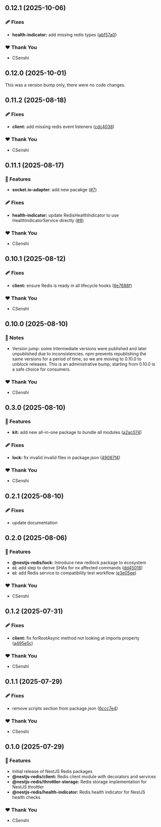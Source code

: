 ## 0.12.1 (2025-10-06)

### 🩹 Fixes

- **health-indicator:** add missing redis types ([abf57a0](https://github.com/CSenshi/nestjs-redis/commit/abf57a0))

### ❤️ Thank You

- CSenshi

## 0.12.0 (2025-10-01)

This was a version bump only, there were no code changes.

## 0.11.2 (2025-08-18)

### 🩹 Fixes

- **client:** add missing redis event listeners ([cdc4038](https://github.com/CSenshi/nestjs-redis/commit/cdc4038))

### ❤️ Thank You

- CSenshi

## 0.11.1 (2025-08-17)

### 🚀 Features

- **socket.io-adapter**: add new pacakge ([#7](https://github.com/CSenshi/nestjs-redis/pull/7))

### 🩹 Fixes

- **health-indicator:** update RedisHealthIndicator to use HealthIndicatorService directly ([#8](https://github.com/CSenshi/nestjs-redis/pull/8))

### ❤️ Thank You

- CSenshi

## 0.10.1 (2025-08-12)

### 🩹 Fixes

- **client:** ensure Redis is ready in all lifecycle hooks ([6e7688f](https://github.com/CSenshi/nestjs-redis/commit/6e7688f))

### ❤️ Thank You

- CSenshi

## 0.10.0 (2025-08-10)

### 📝 Notes

- Version jump: some intermediate versions were published and later unpublished due to inconsistencies. npm prevents republishing the same versions for a period of time, so we are moving to 0.10.0 to unblock releases. This is an administrative bump; starting from 0.10.0 is a safe choice for consumers.

### ❤️ Thank You

- CSenshi

## 0.3.0 (2025-08-10)

### 🚀 Features

- **kit:** add new all-in-one package to bundle all modules ([a2ac074](https://github.com/CSenshi/nestjs-redis/commit/a2ac074))

### 🩹 Fixes

- **lock:** fix invalid invalid files in package.json ([49087f4](https://github.com/CSenshi/nestjs-redis/commit/49087f4))

### ❤️ Thank You

- CSenshi

## 0.2.1 (2025-08-10)

### 🩹 Fixes

- update documentation

## 0.2.0 (2025-08-06)

### 🚀 Features

- **@nestjs-redis/lock:** Introduce new redlock package to ecosystem 
- **ci:** add step to derive SHAs for nx affected commands ([dd45018](https://github.com/CSenshi/nestjs-redis/commit/dd45018))
- **ci:** add Redis service to compatibility test workflow ([e3e05ee](https://github.com/CSenshi/nestjs-redis/commit/e3e05ee))

### ❤️ Thank You

- CSenshi

## 0.1.2 (2025-07-31)

### 🩹 Fixes

- **client:** fix forRootAsync method not looking at imports property ([a495e5c](https://github.com/CSenshi/nestjs-redis/commit/a495e5c))

### ❤️ Thank You

- CSenshi

## 0.1.1 (2025-07-29)

### 🩹 Fixes

- remove scripts section from package.json ([6ccc7e4](https://github.com/CSenshi/nestjs-redis/commit/6ccc7e4))

### ❤️ Thank You

- CSenshi

## 0.1.0 (2025-07-29)

### 🚀 Features

- Initial release of NestJS Redis packages
- **@nestjs-redis/client:** Redis client module with decorators and services
- **@nestjs-redis/throttler-storage:** Redis storage implementation for NestJS throttler
- **@nestjs-redis/health-indicator:** Redis health indicator for NestJS health checks

### ❤️ Thank You

- CSenshi
